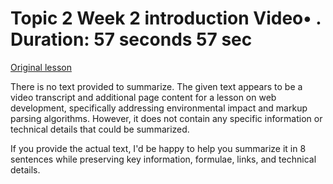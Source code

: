 # Topic 2 Week 2 introduction Video• . Duration: 57 seconds 57 sec

[Original lesson](https://www.coursera.org/learn/uol-web-development/lecture/j5Wix/topic-2-week-2-introduction)

There is no text provided to summarize. The given text appears to be a video transcript and additional page content for a lesson on web development, specifically addressing environmental impact and markup parsing algorithms. However, it does not contain any specific information or technical details that could be summarized.

If you provide the actual text, I'd be happy to help you summarize it in 8 sentences while preserving key information, formulae, links, and technical details.

